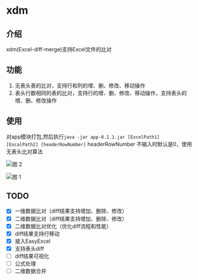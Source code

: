 # xdm

## 介绍

xdm(Excel-diff-merge)支持Excel文件的比对

## 功能

1. 无表头表的比对，支持行和列的增、删、修改、移动操作
2. 表头行数相同的表的比对，支持行的增、删、修改、移动操作，支持表头的增、删、修改操作

## 使用

对app模块打包,然后执行`java -jar app-0.1.1.jar [ExcelPath1] [ExcalPath2] [headerRowNumber]`
headerRowNumber 不输入时默认是0，使用无表头比对算法

![图 2](https://cdn.jsdelivr.net/gh/zunpan/note-imgur@main/IMG_20230401-170926175.png)  

![图 1](https://cdn.jsdelivr.net/gh/zunpan/note-imgur@main/IMG_20230401-170545707.png)  

## TODO

- [x] 一维数据比对（diff结果支持增加、删除、修改）
- [x] 二维数据比对（diff结果支持增加、删除、修改）
- [x] 二维数据比对优化（优化diff流程和性能）
- [x] diff结果支持行移动
- [x] 接入EasyExcel
- [x] 支持表头diff
- [ ] diff结果可视化
- [ ] 公式处理
- [ ] 二维数据合并
